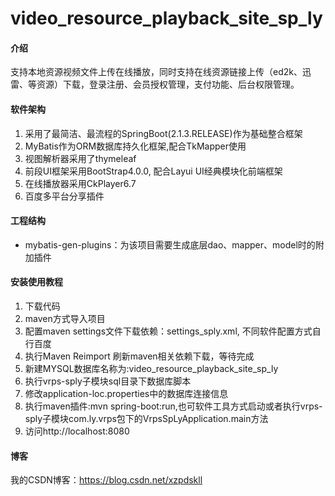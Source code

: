 # video_resource_playback_site_sp_ly

#### 介绍
支持本地资源视频文件上传在线播放，同时支持在线资源链接上传（ed2k、迅雷、等资源）下载，登录注册、会员授权管理，支付功能、后台权限管理。


#### 软件架构
1. 采用了最简洁、最流程的SpringBoot(2.1.3.RELEASE)作为基础整合框架
2. MyBatis作为ORM数据库持久化框架,配合TkMapper使用
3. 视图解析器采用了thymeleaf 
4. 前段UI框架采用BootStrap4.0.0, 配合Layui UI经典模块化前端框架
5. 在线播放器采用CkPlayer6.7
6. 百度多平台分享插件

#### 工程结构
- mybatis-gen-plugins：为该项目需要生成底层dao、mapper、model时的附加插件

#### 安装使用教程

1. 下载代码
2. maven方式导入项目
3. 配置maven settings文件下载依赖：settings_sply.xml, 不同软件配置方式自行百度
4. 执行Maven Reimport 刷新maven相关依赖下载，等待完成
5. 新建MYSQL数据库名称为:video_resource_playback_site_sp_ly
6. 执行vrps-sply子模块sql目录下数据库脚本
7. 修改application-loc.properties中的数据库连接信息
8. 执行maven插件:mvn spring-boot:run,也可软件工具方式启动或者执行vrps-sply子模块com.ly.vrps包下的VrpsSpLyApplication.main方法
9. 访问http://localhost:8080


#### 博客
我的CSDN博客：https://blog.csdn.net/xzpdskll